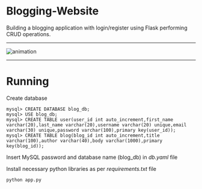 # Blogging-Website
Building a blogging application with login/register using Flask performing CRUD operations. 

<hr>

![animation](Animation.gif)

<hr>

# Running 
Create database
```
mysql> CREATE DATABASE blog_db;
mysql> USE blog_db;
mysql> CREATE TABLE user(user_id int auto_increment,first_name varchar(20),last_name varchar(20),username varchar(20) unique,email varchar(30) unique,password varchar(100),primary key(user_id));
mysql> CREATE TABLE blog(blog_id int auto_increment,title varchar(100),author varchar(40),body varchar(1000),primary key(blog_id));
```
Insert MySQL password and database name (blog_db) in _db.yaml_ file

Install necessary python libraries as per _requirements.txt_ file
```
python app.py
```
